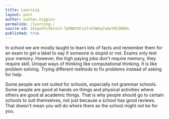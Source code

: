 ```yaml
---
title: Learning 
layout: post
author: nathan.higgins
permalink: /learning-/
source-id: 161pwYhc5KcVoJ-TpRNUt0lo2fxh5WSq7uAoY6hZWO8c
published: true
---
```

In school we are mostly taught to learn lots of facts and remember them for an exam to get a label to say if someone is stupid or not. Exams only test your memory. However, the high paying jobs don't require memory, they require skill. Unique ways of thinking like computational thinking. It is like problem solving. Trying different methods to fix problems instead of asking for help.

Some people are not suited for schools, especially not grammar schools. Some people are good at hands on things and physical activities where others are good at academic things. That is why people should go to certain schools to suit themselves, not just because a school has good reviews. That doesn't mean you will do where there as the school might not be for you.


